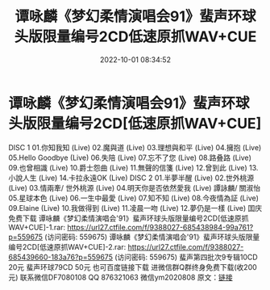 ﻿---
title: 谭咏麟《梦幻柔情演唱会91》蜚声环球头版限量编号2CD低速原抓WAV+CUE
date: 2022-10-01 08:34:52
categories: 新碟专辑、稀有等精品
tags: 华语中文
---
# 谭咏麟《梦幻柔情演唱会91》蜚声环球头版限量编号2CD[低速原抓WAV+CUE]

DISC 1
01.你知我知 (Live)
02.魔與道 (Live)
03.理想與和平 (Live)
04.擁抱 (Live)
05.Hello Goodbye (Live)
06.失陪 (Live)
07.忘不了您 (Live)
08.路叠路 (Live)
09.也曾相識 (Live)
10.爵士怨曲 (Live)
11.無聲的信箋 (Live)
12.曾到此 (Live)
13.小說人生 (Live)
14.卡拉永遠OK (Live)
DISC 2
01.半夢半醒 (Live)
02.世外桃源 (Live)
03.情兩牽/ 世外桃源 (Live)
04.明天你是否依然愛我 (Live) 譚詠麟/ 關淑怡
05.星球本色 (Live)
06.一生中最愛 (Live)
07.知不知 (Live)
08.今夜情為証 (Live)
09.Elaine (Live)
10.我做得到 (Live)
11.凌晨一吻 (Live)
12.夢仍是一樣 (Live)
囯庆免费下载
谭咏麟《梦幻柔情演唱会'91》蜚声环球头版限量编号2CD[低速原抓WAV+CUE]-1.rar: https://url27.ctfile.com/f/9388027-685438984-99a761?p=559675
(访问密码: 559675)
谭咏麟《梦幻柔情演唱会'91》蜚声环球头版限量编号2CD[低速原抓WAV+CUE]-2.rar: https://url27.ctfile.com/f/9388027-685439660-183a76?p=559675
(访问密码: 559675)
蜚声第四批次9专辑10CD 20元
蜚声环球79CD 50元
也可百度链接下载
进微信群Q群终身免费下载(收200元)
联系微信DF7080108 QQ 876321063
微信ym2020808
原文：[链接](https://blog.sina.com.cn/s/blog_1647c7e7601030zpa.html)